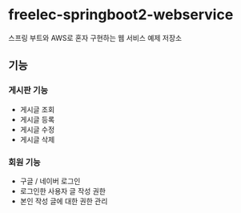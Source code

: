 # freelec-springboot2-webservice
스프링 부트와 AWS로 혼자 구현하는 웹 서비스 예제 저장소

## 기능

### 게시판 기능
 - 게시글 조회
 - 게시글 등록
 - 게시글 수정
 - 게시글 삭제

### 회원 기능
 - 구글 / 네이버 로그인
 - 로그인한 사용자 글 작성 권한
 - 본인 작성 글에 대한 권한 관리
